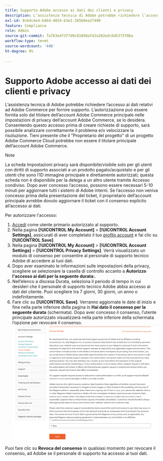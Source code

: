 ```yaml
---
title: Supporto Adobe accesso ai dati dei clienti e privacy
description: L’assistenza tecnica di Adobe potrebbe richiedere l’accesso ai dati relativi ad Adobe Commerce per fornire supporto. L’autorizzazione può essere fornita solo dal titolare dell’account Adobe Commerce principale nelle impostazioni di privacy dell’account Adobe Commerce, se lo desidera. Consentendo questo accesso prima di creare richieste di supporto, sarà possibile analizzare correttamente il problema e/o velocizzare la risoluzione. Tieni presente che il "Proprietario del progetto" di un progetto Adobe Commerce Cloud potrebbe non essere il titolare principale dell’account Adobe Commerce.
exl-id: 8c6dc4e4-b464-4024-b3e1-265b8ea2f490
feature: Compliance
role: Admin
source-git-commit: 7a763e4f3f7d9c81898afd1e202edc6d5373f06a
workflow-type: tm+mt
source-wordcount: '446'
ht-degree: 0%

---
```


# Supporto Adobe accesso ai dati dei clienti e privacy

L’assistenza tecnica di Adobe potrebbe richiedere l’accesso ai dati relativi ad Adobe Commerce per fornire supporto. L’autorizzazione può essere fornita solo dal titolare dell’account Adobe Commerce principale nelle impostazioni di privacy dell’account Adobe Commerce, se lo desidera. Consentendo questo accesso prima di creare richieste di supporto, sarà possibile analizzare correttamente il problema e/o velocizzare la risoluzione. Tieni presente che il &quot;Proprietario del progetto&quot; di un progetto Adobe Commerce Cloud potrebbe non essere il titolare principale dell’account Adobe Commerce.

>[!NOTE]
>
>La scheda Impostazioni privacy sarà disponibile/visibile solo per gli utenti con diritti di supporto associati a un prodotto pagato/acquistato e per gli utenti che sono l’ID immagine principale e direttamente autorizzati; questa scheda non è disponibile per la delega a un altro utente tramite Accesso condiviso. Dopo aver concesso l’accesso, possono essere necessari 5-10 minuti per aggiornare tutti i sistemi di Adobe interni. Se l’accesso non veniva concesso prima della presentazione del ticket, il proprietario dell’account principale avrebbe dovuto aggiornare il ticket con il consenso esplicito all’accesso ai dati.

Per autorizzare l&#39;accesso:

1. [Accedi](https://account.magento.com/customer/account/login) come utente primario autorizzato al supporto.
1. Nella pagina **[!UICONTROL My Account]** > **[!UICONTROL Account Settings]**, assicurati di aver completato il tuo [profilo account](https://account.magento.com/customer/account/edit) e fai clic su **[!UICONTROL Save]**.
1. Nella pagina **[!UICONTROL My Account]** > **[!UICONTROL Account Settings]** > **[!UICONTROL Privacy Settings]**. Verrà visualizzato un modulo di consenso per consentire al personale di supporto tecnico Adobe di accedere ai tuoi dati.
1. Dopo aver esaminato le informazioni sulle impostazioni della privacy, scegliere se selezionare la casella di controllo accanto a **Autorizzo l&#39;accesso ai dati per la seguente durata:**.
1. Nell’elenco a discesa Durata, seleziona il periodo di tempo in cui desideri che il personale di supporto tecnico Adobe abbia accesso ai dati del cliente. Puoi scegliere tra 7 giorni, 30 giorni, un anno o indefinitamente.
1. Fare clic su **[!UICONTROL Save]**. Verranno aggiornate le date di inizio e fine nella parte inferiore della pagina in **Hai dato il consenso per la seguente durata** (schermata). Dopo aver concesso il consenso, l’utente principale autorizzato visualizzerà nella parte inferiore della schermata l’opzione per revocare il consenso.
   ![magento-account-privacy-settings.png](assets/magento-account-privacy-settings.png)

Puoi fare clic su **Revoca del consenso** in qualsiasi momento per revocare il consenso, ad Adobe se il personale di supporto ha accesso ai tuoi dati.
